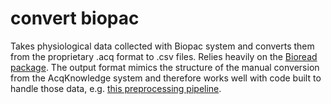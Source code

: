 # convert biopac

Takes physiological data collected with Biopac system and converts them from the proprietary .acq format to .csv files. 
Relies heavily on the [Bioread package](https://pypi.org/project/bioread/).
The output format mimics the structure of the manual conversion from the AcqKnowledge system and therefore works well with code built to handle those data, e.g. [this preprocessing pipeline](https://github.com/SDAMcIntyre/Preprocess-fEMG).
